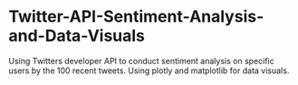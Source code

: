 # Twitter-API-Sentiment-Analysis-and-Data-Visuals
Using Twitters developer API to conduct sentiment analysis on specific users by the 100 recent tweets. Using plotly and matplotlib for data visuals.
